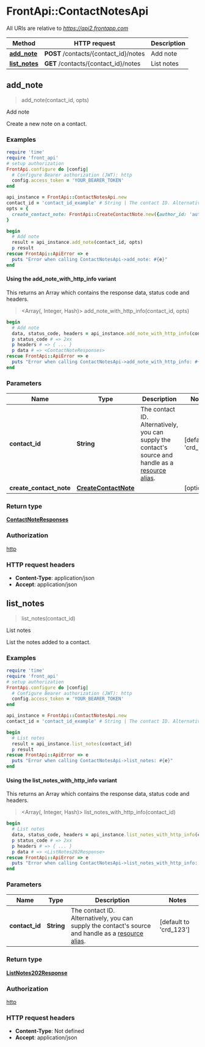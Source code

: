 # FrontApi::ContactNotesApi

All URIs are relative to *https://api2.frontapp.com*

| Method | HTTP request | Description |
| ------ | ------------ | ----------- |
| [**add_note**](ContactNotesApi.md#add_note) | **POST** /contacts/{contact_id}/notes | Add note |
| [**list_notes**](ContactNotesApi.md#list_notes) | **GET** /contacts/{contact_id}/notes | List notes |


## add_note

> <ContactNoteResponses> add_note(contact_id, opts)

Add note

Create a new note on a contact.

### Examples

```ruby
require 'time'
require 'front_api'
# setup authorization
FrontApi.configure do |config|
  # Configure Bearer authorization (JWT): http
  config.access_token = 'YOUR_BEARER_TOKEN'
end

api_instance = FrontApi::ContactNotesApi.new
contact_id = 'contact_id_example' # String | The contact ID. Alternatively, you can supply the contact's source and handle as a [resource alias](https://dev.frontapp.com/docs/resource-aliases-1).
opts = {
  create_contact_note: FrontApi::CreateContactNote.new({author_id: 'author_id_example', body: 'body_example'}) # CreateContactNote | 
}

begin
  # Add note
  result = api_instance.add_note(contact_id, opts)
  p result
rescue FrontApi::ApiError => e
  puts "Error when calling ContactNotesApi->add_note: #{e}"
end
```

#### Using the add_note_with_http_info variant

This returns an Array which contains the response data, status code and headers.

> <Array(<ContactNoteResponses>, Integer, Hash)> add_note_with_http_info(contact_id, opts)

```ruby
begin
  # Add note
  data, status_code, headers = api_instance.add_note_with_http_info(contact_id, opts)
  p status_code # => 2xx
  p headers # => { ... }
  p data # => <ContactNoteResponses>
rescue FrontApi::ApiError => e
  puts "Error when calling ContactNotesApi->add_note_with_http_info: #{e}"
end
```

### Parameters

| Name | Type | Description | Notes |
| ---- | ---- | ----------- | ----- |
| **contact_id** | **String** | The contact ID. Alternatively, you can supply the contact&#39;s source and handle as a [resource alias](https://dev.frontapp.com/docs/resource-aliases-1). | [default to &#39;crd_123&#39;] |
| **create_contact_note** | [**CreateContactNote**](CreateContactNote.md) |  | [optional] |

### Return type

[**ContactNoteResponses**](ContactNoteResponses.md)

### Authorization

[http](../README.md#http)

### HTTP request headers

- **Content-Type**: application/json
- **Accept**: application/json


## list_notes

> <ListNotes202Response> list_notes(contact_id)

List notes

List the notes added to a contact.

### Examples

```ruby
require 'time'
require 'front_api'
# setup authorization
FrontApi.configure do |config|
  # Configure Bearer authorization (JWT): http
  config.access_token = 'YOUR_BEARER_TOKEN'
end

api_instance = FrontApi::ContactNotesApi.new
contact_id = 'contact_id_example' # String | The contact ID. Alternatively, you can supply the contact's source and handle as a [resource alias](https://dev.frontapp.com/docs/resource-aliases-1).

begin
  # List notes
  result = api_instance.list_notes(contact_id)
  p result
rescue FrontApi::ApiError => e
  puts "Error when calling ContactNotesApi->list_notes: #{e}"
end
```

#### Using the list_notes_with_http_info variant

This returns an Array which contains the response data, status code and headers.

> <Array(<ListNotes202Response>, Integer, Hash)> list_notes_with_http_info(contact_id)

```ruby
begin
  # List notes
  data, status_code, headers = api_instance.list_notes_with_http_info(contact_id)
  p status_code # => 2xx
  p headers # => { ... }
  p data # => <ListNotes202Response>
rescue FrontApi::ApiError => e
  puts "Error when calling ContactNotesApi->list_notes_with_http_info: #{e}"
end
```

### Parameters

| Name | Type | Description | Notes |
| ---- | ---- | ----------- | ----- |
| **contact_id** | **String** | The contact ID. Alternatively, you can supply the contact&#39;s source and handle as a [resource alias](https://dev.frontapp.com/docs/resource-aliases-1). | [default to &#39;crd_123&#39;] |

### Return type

[**ListNotes202Response**](ListNotes202Response.md)

### Authorization

[http](../README.md#http)

### HTTP request headers

- **Content-Type**: Not defined
- **Accept**: application/json

